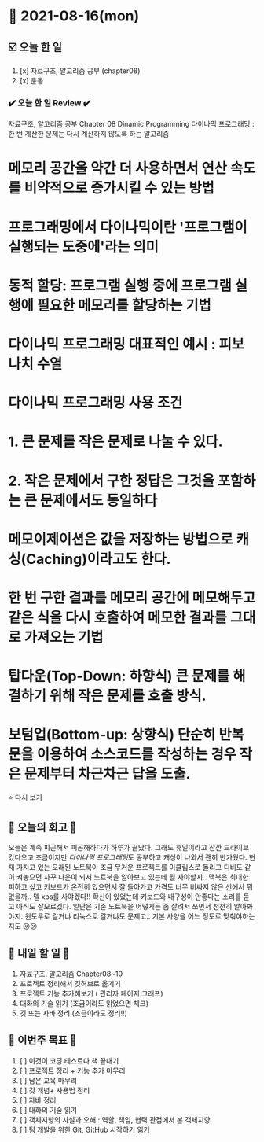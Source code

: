 # 📆 2021-08-16(mon)
## ☑️ 오늘 한 일
1. [x] 자료구조, 알고리즘 공부 (chapter08)
2. [x] 운동

### ✔️ 오늘 한 일 Review ✔️
자료구조, 알고리즘 공부 Chapter 08 Dinamic Programming
다이나믹 프로그래밍 : 한 번 계산한 문제는 다시 계산하지 않도록 하는 알고리즘
# 메모리 공간을 약간 더 사용하면서 연산 속도를 비약적으로 증가시킬 수 있는 방법
# 프로그래밍에서 다이나믹이란 '프로그램이 실행되는 도중에'라는 의미
# 동적 할당: 프로그램 실행 중에 프로그램 실행에 필요한 메모리를 할당하는 기법
# 다이나믹 프로그래밍 대표적인 예시 : 피보나치 수열
# 다이나믹 프로그래밍 사용 조건
# 1. 큰 문제를 작은 문제로 나눌 수 있다.
# 2. 작은 문제에서 구한 정답은 그것을 포함하는 큰 문제에서도 동일하다

# 메모이제이션은 값을 저장하는 방법으로 캐싱(Caching)이라고도 한다.
# 한 번 구한 결과를 메모리 공간에 메모해두고 같은 식을 다시 호출하여 메모한 결과를 그대로 가져오는 기법
# 탑다운(Top-Down: 하향식) 큰 문제를 해결하기 위해 작은 문제를 호출 방식.
# 보텀업(Bottom-up: 상향식) 단순히 반복문을 이용하여 소스코드를 작성하는 경우 작은 문제부터 차근차근 답을 도출.
⭐ 다시 보기 

## 🔖 오늘의 회고 🔖
오늘은 계속 피곤해서 피곤해하다가 하루가 끝났다. 그래도 휴일이라고 잠깐 드라이브 갔다오고 조금이지만 *다이나믹 프로그래밍*도 공부하고 캐싱이 나와서 괜히 반가웠다. 현재 가지고 있는 오래된 노트북이 조금 무거운 프로젝트를 이클립스로 돌리고 디비도 같이 켜놓으면 자꾸 다운이 되서 노트북을 알아보고 있는데 뭘 사야할지.. 맥북은 최대한 피하고 싶고 키보드가 온전히 있으면서 잘 돌아가고 가격도 너무 비싸지 않은 선에서 뭐 없을까.. 델 xps를 사야겠다!! 확신이 있었는데 키보드와 내구성이 안좋다는 소리를 듣고 아직도 잘모르겠다. 일단은 기존 노트북을 어떻게든 좀 살려서 쓰면서 천천히 알아봐야지. 윈도우로 갈거냐 리눅스로 갈거냐도 문제고.. 기본 사양을 어느 정도로 맞춰야하는지도 😖😕 

## 🎯 내일 할 일 🎯
1. 자료구조, 알고리즘 Chapter08~10
2. 프로젝트 정리해서 깃허브로 옮기기 
3. 프로젝트 기능 추가해보기 ( 관리자 페이지 그래프)
4. 대화의 기술 읽기 (조금이라도 읽었으면 체크)
5. 깃 또는 자바 정리 (조금이라도 정리!!)


## 🏁 이번주 목표 🏁
1. [ ] 이것이 코딩 테스트다 책 끝내기
2. [ ] 프로젝트 정리 + 기능 추가 마무리
3. [ ] 남은 교육 마무리
4. [ ] 깃 개념+ 사용법 정리
5. [ ] 자바 정리
6. [ ] 대화의 기술 읽기
7. [ ] 객체지향의 사실과 오해 : 역할, 책임, 협력 관점에서 본 객체지향
8. [ ] 팀 개발을 위한 Git, GitHub 시작하기 읽기

